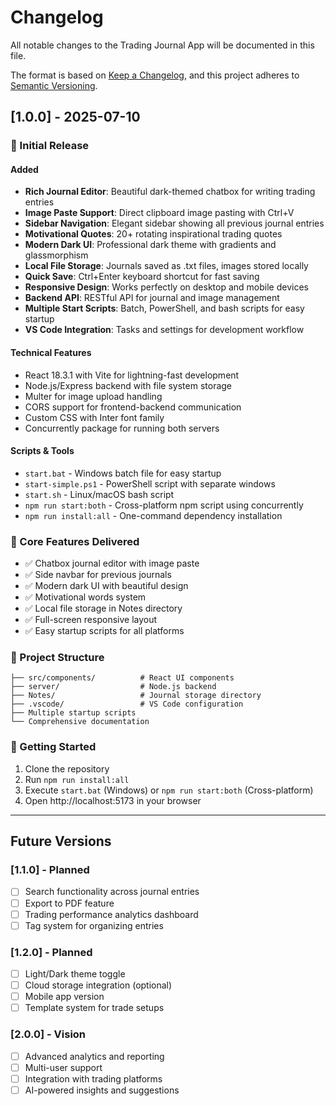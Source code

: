 # Changelog

All notable changes to the Trading Journal App will be documented in this file.

The format is based on [Keep a Changelog](https://keepachangelog.com/en/1.0.0/),
and this project adheres to [Semantic Versioning](https://semver.org/spec/v2.0.0.html).

## [1.0.0] - 2025-07-10

### 🎉 Initial Release

#### Added
- **Rich Journal Editor**: Beautiful dark-themed chatbox for writing trading entries
- **Image Paste Support**: Direct clipboard image pasting with Ctrl+V
- **Sidebar Navigation**: Elegant sidebar showing all previous journal entries
- **Motivational Quotes**: 20+ rotating inspirational trading quotes
- **Modern Dark UI**: Professional dark theme with gradients and glassmorphism
- **Local File Storage**: Journals saved as .txt files, images stored locally
- **Quick Save**: Ctrl+Enter keyboard shortcut for fast saving
- **Responsive Design**: Works perfectly on desktop and mobile devices
- **Backend API**: RESTful API for journal and image management
- **Multiple Start Scripts**: Batch, PowerShell, and bash scripts for easy startup
- **VS Code Integration**: Tasks and settings for development workflow

#### Technical Features
- React 18.3.1 with Vite for lightning-fast development
- Node.js/Express backend with file system storage
- Multer for image upload handling
- CORS support for frontend-backend communication
- Custom CSS with Inter font family
- Concurrently package for running both servers

#### Scripts & Tools
- `start.bat` - Windows batch file for easy startup
- `start-simple.ps1` - PowerShell script with separate windows
- `start.sh` - Linux/macOS bash script
- `npm run start:both` - Cross-platform npm script using concurrently
- `npm run install:all` - One-command dependency installation

### 🎯 Core Features Delivered
- ✅ Chatbox journal editor with image paste
- ✅ Side navbar for previous journals
- ✅ Modern dark UI with beautiful design
- ✅ Motivational words system
- ✅ Local file storage in Notes directory
- ✅ Full-screen responsive layout
- ✅ Easy startup scripts for all platforms

### 📁 Project Structure
```
├── src/components/          # React UI components
├── server/                  # Node.js backend
├── Notes/                   # Journal storage directory
├── .vscode/                 # VS Code configuration
├── Multiple startup scripts
└── Comprehensive documentation
```

### 🚀 Getting Started
1. Clone the repository
2. Run `npm run install:all`
3. Execute `start.bat` (Windows) or `npm run start:both` (Cross-platform)
4. Open http://localhost:5173 in your browser

---

## Future Versions

### [1.1.0] - Planned
- [ ] Search functionality across journal entries
- [ ] Export to PDF feature
- [ ] Trading performance analytics dashboard
- [ ] Tag system for organizing entries

### [1.2.0] - Planned
- [ ] Light/Dark theme toggle
- [ ] Cloud storage integration (optional)
- [ ] Mobile app version
- [ ] Template system for trade setups

### [2.0.0] - Vision
- [ ] Advanced analytics and reporting
- [ ] Multi-user support
- [ ] Integration with trading platforms
- [ ] AI-powered insights and suggestions
